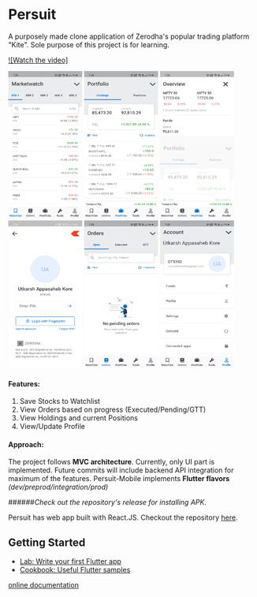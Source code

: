 # Persuit

A purposely made clone application of Zerodha's popular trading platform "Kite". Sole purpose of this project is for learning.

[![Watch the video]](https://drive.google.com/file/d/1ZPLLlusF5-M7C1dS9uuoZ-eHmADiDdvL/view?usp=sharing)

<img src="resources/screenshots/watchlist.jpg" height="300px" width="150px" alt="Watchlist Screen">

<img src="resources/screenshots/holdings.jpg" height="300px" width="150px" alt="Holdings Screen">

<img src="resources/screenshots/indices.jpg" height="300px" width="150px" alt="Indices Widget">

<img src="resources/screenshots/login-screen.jpg" height="300px" width="150px" alt="Login Screen">

<img src="resources/screenshots/orders.jpg" height="300px" width="150px" alt="Orders Screen">

<img src="resources/screenshots/profile.jpg" height="300px" width="150px" alt="Profile Screen">


#### Features: 

1. Save Stocks to Watchlist
2. View Orders based on progress (Executed/Pending/GTT)
3. View Holdings and current Positions
4. View/Update Profile

#### Approach: 

The project follows **MVC architecture**. Currently, only UI part is implemented. Future commits will include backend API integration for maximum of the features. Persuit-Mobile implements **Flutter flavors** _(dev/preprod/integration/prod)_

######_Check out the repository's release for installing APK._

Persuit has web app built with React.JS. Checkout the repository [here](https://github.com/utkarsh-UK/persuit).

## Getting Started

- [Lab: Write your first Flutter app](https://flutter.dev/docs/get-started/codelab)
- [Cookbook: Useful Flutter samples](https://flutter.dev/docs/cookbook)

[online documentation](https://flutter.dev/docs)